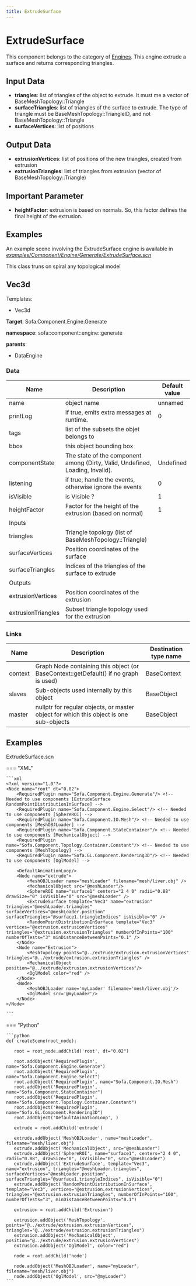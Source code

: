 ```yaml
---
title: ExtrudeSurface
---
```


ExtrudeSurface
==============

This component belongs to the category of [Engines](https://www.sofa-framework.org/community/doc/simulation-principles/engine/). This engine extrude a surface and returns corresponding triangles.

Input Data
----------

-   **triangles**: list of triangles of the object to extrude. It must me a vector of BaseMeshTopology::Triangle
-   **surfaceTriangles**: list of triangles of the surface to extrude. The type of triangle must be BaseMeshTopology::TriangleID, and not BaseMeshTopology::Triangle
-   **surfaceVertices**: list of positions

Output Data
----------

-   **extrusionVertices**: list of positions of the new triangles, created from extrusion
-   **extrusionTriangles**: list of triangles from extrusion (vector of BaseMeshTopology::Triangle)


Important Parameter
-------------------


-   **heightFactor**: extrusion is based on normals. So, this factor defines the final height of the extrusion.

Examples
--------

An example scene involving the ExtrudeSurface engine is available in [*examples/Component/Engine/Generate/ExtrudeSurface.scn*](https://github.com/sofa-framework/sofa/blob/master/examples/Component/Engine/Generate/ExtrudeSurface.scn)
<!-- automatically generated doc START -->
<!-- generate_doc -->

This class truns on spiral any topological model


## Vec3d

Templates:

- Vec3d

__Target__: Sofa.Component.Engine.Generate

__namespace__: sofa::component::engine::generate

__parents__:

- DataEngine

### Data

<table>
    <thead>
        <tr>
            <th>Name</th>
            <th>Description</th>
            <th>Default value</th>
        </tr>
    </thead>
    <tbody>
	<tr>
		<td>name</td>
		<td>
object name
		</td>
		<td>unnamed</td>
	</tr>
	<tr>
		<td>printLog</td>
		<td>
if true, emits extra messages at runtime.
		</td>
		<td>0</td>
	</tr>
	<tr>
		<td>tags</td>
		<td>
list of the subsets the objet belongs to
		</td>
		<td></td>
	</tr>
	<tr>
		<td>bbox</td>
		<td>
this object bounding box
		</td>
		<td></td>
	</tr>
	<tr>
		<td>componentState</td>
		<td>
The state of the component among (Dirty, Valid, Undefined, Loading, Invalid).
		</td>
		<td>Undefined</td>
	</tr>
	<tr>
		<td>listening</td>
		<td>
if true, handle the events, otherwise ignore the events
		</td>
		<td>0</td>
	</tr>
	<tr>
		<td>isVisible</td>
		<td>
is Visible ?
		</td>
		<td>1</td>
	</tr>
	<tr>
		<td>heightFactor</td>
		<td>
Factor for the height of the extrusion (based on normal)
		</td>
		<td>1</td>
	</tr>
	<tr>
		<td colspan="3">Inputs</td>
	</tr>
	<tr>
		<td>triangles</td>
		<td>
Triangle topology (list of BaseMeshTopology::Triangle)
		</td>
		<td></td>
	</tr>
	<tr>
		<td>surfaceVertices</td>
		<td>
Position coordinates of the surface
		</td>
		<td></td>
	</tr>
	<tr>
		<td>surfaceTriangles</td>
		<td>
Indices of the triangles of the surface to extrude
		</td>
		<td></td>
	</tr>
	<tr>
		<td colspan="3">Outputs</td>
	</tr>
	<tr>
		<td>extrusionVertices</td>
		<td>
Position coordinates of the extrusion
		</td>
		<td></td>
	</tr>
	<tr>
		<td>extrusionTriangles</td>
		<td>
Subset triangle topology used for the extrusion
		</td>
		<td></td>
	</tr>

</tbody>
</table>

### Links


| Name | Description | Destination type name |
| ---- | ----------- | --------------------- |
|context|Graph Node containing this object (or BaseContext::getDefault() if no graph is used)|BaseContext|
|slaves|Sub-objects used internally by this object|BaseObject|
|master|nullptr for regular objects, or master object for which this object is one sub-objects|BaseObject|

## Examples 

ExtrudeSurface.scn

=== "XML"

    ```xml
    <?xml version="1.0"?>
    <Node name="root" dt="0.02">
        <RequiredPlugin name="Sofa.Component.Engine.Generate"/> <!-- Needed to use components [ExtrudeSurface RandomPointDistributionInSurface] -->
        <RequiredPlugin name="Sofa.Component.Engine.Select"/> <!-- Needed to use components [SphereROI] -->
        <RequiredPlugin name="Sofa.Component.IO.Mesh"/> <!-- Needed to use components [MeshOBJLoader] -->
        <RequiredPlugin name="Sofa.Component.StateContainer"/> <!-- Needed to use components [MechanicalObject] -->
        <RequiredPlugin name="Sofa.Component.Topology.Container.Constant"/> <!-- Needed to use components [MeshTopology] -->
        <RequiredPlugin name="Sofa.GL.Component.Rendering3D"/> <!-- Needed to use components [OglModel] -->
    
        <DefaultAnimationLoop/>
        <Node name="extrude">
            <MeshOBJLoader name="meshLoader" filename="mesh/liver.obj" />
            <MechanicalObject src="@meshLoader"/>
            <SphereROI name="surface1" centers="2 4 0" radii="0.88" drawSize="0" isVisible="0" src="@meshLoader" />
            <ExtrudeSurface template="Vec3" name="extrusion" triangles="@meshLoader.triangles" surfaceVertices="@meshLoader.position" surfaceTriangles="@surface1.triangleIndices" isVisible="0" />
            <RandomPointDistributionInSurface template="Vec3" vertices="@extrusion.extrusionVertices" triangles="@extrusion.extrusionTriangles" numberOfInPoints="100" numberOfTests="3" minDistanceBetweenPoints="0.1" />
        </Node>
        <Node name="Extrusion">
            <MeshTopology points="@../extrude/extrusion.extrusionVertices" triangles="@../extrude/extrusion.extrusionTriangles" />
            <MechanicalObject position="@../extrude/extrusion.extrusionVertices"/>
            <OglModel color="red" />
        </Node>
        <Node>
            <MeshOBJLoader name='myLoader' filename='mesh/liver.obj'/>
            <OglModel src='@myLoader'/>
        </Node>
    </Node>

    ```

=== "Python"

    ```python
    def createScene(root_node):

       root = root_node.addChild('root', dt="0.02")

       root.addObject('RequiredPlugin', name="Sofa.Component.Engine.Generate")
       root.addObject('RequiredPlugin', name="Sofa.Component.Engine.Select")
       root.addObject('RequiredPlugin', name="Sofa.Component.IO.Mesh")
       root.addObject('RequiredPlugin', name="Sofa.Component.StateContainer")
       root.addObject('RequiredPlugin', name="Sofa.Component.Topology.Container.Constant")
       root.addObject('RequiredPlugin', name="Sofa.GL.Component.Rendering3D")
       root.addObject('DefaultAnimationLoop', )

       extrude = root.addChild('extrude')

       extrude.addObject('MeshOBJLoader', name="meshLoader", filename="mesh/liver.obj")
       extrude.addObject('MechanicalObject', src="@meshLoader")
       extrude.addObject('SphereROI', name="surface1", centers="2 4 0", radii="0.88", drawSize="0", isVisible="0", src="@meshLoader")
       extrude.addObject('ExtrudeSurface', template="Vec3", name="extrusion", triangles="@meshLoader.triangles", surfaceVertices="@meshLoader.position", surfaceTriangles="@surface1.triangleIndices", isVisible="0")
       extrude.addObject('RandomPointDistributionInSurface', template="Vec3", vertices="@extrusion.extrusionVertices", triangles="@extrusion.extrusionTriangles", numberOfInPoints="100", numberOfTests="3", minDistanceBetweenPoints="0.1")

       extrusion = root.addChild('Extrusion')

       extrusion.addObject('MeshTopology', points="@../extrude/extrusion.extrusionVertices", triangles="@../extrude/extrusion.extrusionTriangles")
       extrusion.addObject('MechanicalObject', position="@../extrude/extrusion.extrusionVertices")
       extrusion.addObject('OglModel', color="red")

       node = root.addChild('node')

       node.addObject('MeshOBJLoader', name="myLoader", filename="mesh/liver.obj")
       node.addObject('OglModel', src="@myLoader")
    ```


<!-- automatically generated doc END -->
